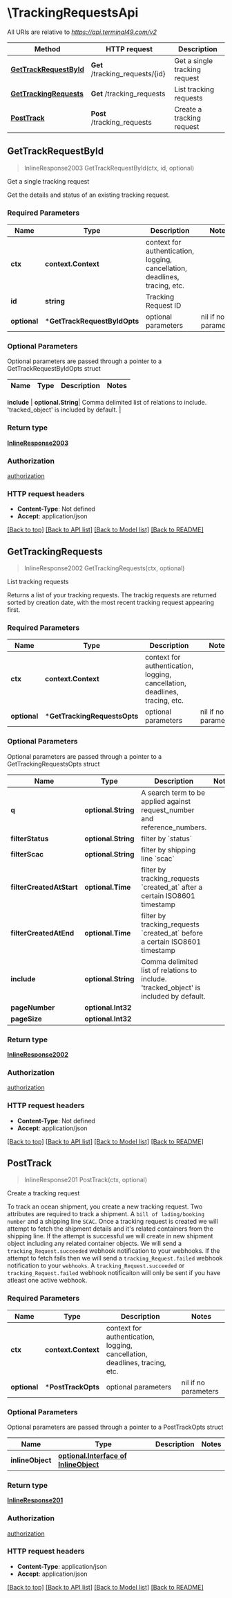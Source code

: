 # \TrackingRequestsApi

All URIs are relative to *https://api.terminal49.com/v2*

Method | HTTP request | Description
------------- | ------------- | -------------
[**GetTrackRequestById**](TrackingRequestsApi.md#GetTrackRequestById) | **Get** /tracking_requests/{id} | Get a single tracking request
[**GetTrackingRequests**](TrackingRequestsApi.md#GetTrackingRequests) | **Get** /tracking_requests | List tracking requests
[**PostTrack**](TrackingRequestsApi.md#PostTrack) | **Post** /tracking_requests | Create a tracking request



## GetTrackRequestById

> InlineResponse2003 GetTrackRequestById(ctx, id, optional)

Get a single tracking request

Get the details and status of an existing tracking request. 

### Required Parameters


Name | Type | Description  | Notes
------------- | ------------- | ------------- | -------------
**ctx** | **context.Context** | context for authentication, logging, cancellation, deadlines, tracing, etc.
**id** | **string**| Tracking Request ID | 
 **optional** | ***GetTrackRequestByIdOpts** | optional parameters | nil if no parameters

### Optional Parameters

Optional parameters are passed through a pointer to a GetTrackRequestByIdOpts struct


Name | Type | Description  | Notes
------------- | ------------- | ------------- | -------------

 **include** | **optional.String**| Comma delimited list of relations to include. &#39;tracked_object&#39; is included by default. | 

### Return type

[**InlineResponse2003**](inline_response_200_3.md)

### Authorization

[authorization](../README.md#authorization)

### HTTP request headers

- **Content-Type**: Not defined
- **Accept**: application/json

[[Back to top]](#) [[Back to API list]](../README.md#documentation-for-api-endpoints)
[[Back to Model list]](../README.md#documentation-for-models)
[[Back to README]](../README.md)


## GetTrackingRequests

> InlineResponse2002 GetTrackingRequests(ctx, optional)

List tracking requests

Returns a list of your tracking requests. The trackig requests are returned sorted by creation date, with the most recent tracking request appearing first.

### Required Parameters


Name | Type | Description  | Notes
------------- | ------------- | ------------- | -------------
**ctx** | **context.Context** | context for authentication, logging, cancellation, deadlines, tracing, etc.
 **optional** | ***GetTrackingRequestsOpts** | optional parameters | nil if no parameters

### Optional Parameters

Optional parameters are passed through a pointer to a GetTrackingRequestsOpts struct


Name | Type | Description  | Notes
------------- | ------------- | ------------- | -------------
 **q** | **optional.String**| A search term to be applied against request_number and reference_numbers. | 
 **filterStatus** | **optional.String**| filter by &#x60;status&#x60; | 
 **filterScac** | **optional.String**| filter by shipping line &#x60;scac&#x60; | 
 **filterCreatedAtStart** | **optional.Time**| filter by tracking_requests &#x60;created_at&#x60; after a certain ISO8601 timestamp | 
 **filterCreatedAtEnd** | **optional.Time**| filter by tracking_requests &#x60;created_at&#x60; before a certain ISO8601 timestamp | 
 **include** | **optional.String**| Comma delimited list of relations to include. &#39;tracked_object&#39; is included by default. | 
 **pageNumber** | **optional.Int32**|  | 
 **pageSize** | **optional.Int32**|  | 

### Return type

[**InlineResponse2002**](inline_response_200_2.md)

### Authorization

[authorization](../README.md#authorization)

### HTTP request headers

- **Content-Type**: Not defined
- **Accept**: application/json

[[Back to top]](#) [[Back to API list]](../README.md#documentation-for-api-endpoints)
[[Back to Model list]](../README.md#documentation-for-models)
[[Back to README]](../README.md)


## PostTrack

> InlineResponse201 PostTrack(ctx, optional)

Create a tracking request

To track an ocean shipment, you create a new tracking request.  Two attributes are required to track a shipment. A `bill of lading/booking number` and a shipping line `SCAC`.   Once a tracking request is created we will attempt to fetch the shipment details and it's related containers from the shipping line. If the attempt is successful we will create in new shipment object including any related container objects. We will send a `tracking_Request.succeeded` webhook notification to your webhooks.    If the attempt to fetch fails then we will send a `tracking_Request.failed` webhook notification to your `webhooks`.    A `tracking_Request.succeeded` or `tracking_Request.failed` webhook notificaiton will only be sent  if you have  atleast one active webhook. 

### Required Parameters


Name | Type | Description  | Notes
------------- | ------------- | ------------- | -------------
**ctx** | **context.Context** | context for authentication, logging, cancellation, deadlines, tracing, etc.
 **optional** | ***PostTrackOpts** | optional parameters | nil if no parameters

### Optional Parameters

Optional parameters are passed through a pointer to a PostTrackOpts struct


Name | Type | Description  | Notes
------------- | ------------- | ------------- | -------------
 **inlineObject** | [**optional.Interface of InlineObject**](InlineObject.md)|  | 

### Return type

[**InlineResponse201**](inline_response_201.md)

### Authorization

[authorization](../README.md#authorization)

### HTTP request headers

- **Content-Type**: application/json
- **Accept**: application/json

[[Back to top]](#) [[Back to API list]](../README.md#documentation-for-api-endpoints)
[[Back to Model list]](../README.md#documentation-for-models)
[[Back to README]](../README.md)

